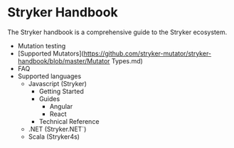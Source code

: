 # Stryker Handbook

The Stryker handbook is a comprehensive guide to the Stryker ecosystem.

* Mutation testing
* [Supported Mutators](https://github.com/stryker-mutator/stryker-handbook/blob/master/Mutator Types.md)
* FAQ
* Supported languages
  * Javascript (Stryker)
    * Getting Started
    * Guides
      * Angular
      * React
    * Technical Reference
  * .NET (Stryker.NET`)
  * Scala (Stryker4s)